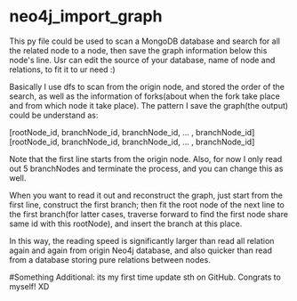# neo4j_import_graph

This py file could be used to scan a MongoDB database and search for all the related node to a node, then save the graph information below this node's line.
Usr can edit the source of your database, name of node and relations, to fit it to ur need :)

Basically I use dfs to scan from the origin node, and stored the order of the search, as well as the information of forks(about when the fork take place and from which node it take place).
The pattern I save the graph(the output) could be understand as:

[rootNode_id, branchNode_id, branchNode_id, ... , branchNode_id]
[rootNode_id, branchNode_id, branchNode_id, ... , branchNode_id]


Note that the first line starts from the origin node. Also, for now I only read out 5 branchNodes and terminate the process, and you can change this as well.

When you want to read it out and reconstruct the graph, just start from the first line, construct the first branch; then fit the root node of the next line to the first branch(for latter cases, traverse forward to find the first node share same id with this rootNode), and insert the branch at this place. 

In this way, the reading speed is significantly larger than read all relation again and again from origin Neo4j database, and also quicker than read from a database storing pure relations between nodes.


#Something Additional: its my first time update sth on GitHub. Congrats to myself! XD
